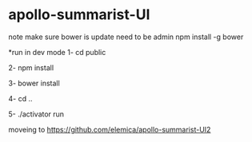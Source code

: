 # apollo-summarist-UI 

note make sure bower is update
need to be admin
npm install -g bower

*run in dev mode
1- cd public

2- npm install

3- bower install

4- cd ..

5- ./activator run

moveing to https://github.com/elemica/apollo-summarist-UI2


